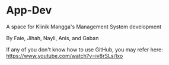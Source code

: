 # App-Dev
A space for Klinik Mangga's Management System development

By Faie, Jihah, Nayli, Anis, and Gaban

If any of you don't know how to use GitHub, you may refer here:
https://www.youtube.com/watch?v=iv8rSLsi1xo

